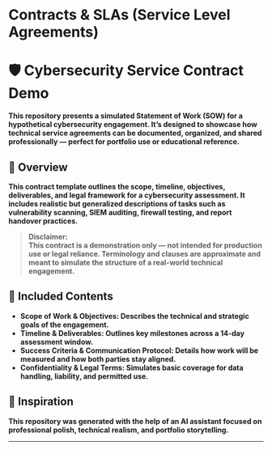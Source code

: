 # Contracts & SLAs (Service Level Agreements) 


<b> <b>
# 🛡️ Cybersecurity Service Contract Demo

This repository presents a simulated Statement of Work (SOW) for a hypothetical cybersecurity engagement. It’s designed to showcase how technical service agreements can be documented, organized, and shared professionally — perfect for portfolio use or educational reference.

## 📄 Overview

This contract template outlines the scope, timeline, objectives, deliverables, and legal framework for a cybersecurity assessment. It includes realistic but generalized descriptions of tasks such as vulnerability scanning, SIEM auditing, firewall testing, and report handover practices.

> **Disclaimer:**  
> This contract is a demonstration only — not intended for production use or legal reliance. Terminology and clauses are approximate and meant to simulate the structure of a real-world technical engagement.

## 🧩 Included Contents

- **Scope of Work & Objectives**: Describes the technical and strategic goals of the engagement.
- **Timeline & Deliverables**: Outlines key milestones across a 14-day assessment window.
- **Success Criteria & Communication Protocol**: Details how work will be measured and how both parties stay aligned.
- **Confidentiality & Legal Terms**: Simulates basic coverage for data handling, liability, and permitted use.


## 🧠 Inspiration

This repository was generated with the help of an AI assistant focused on professional polish, technical realism, and portfolio storytelling.

---


